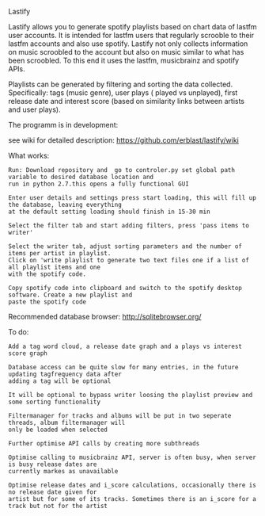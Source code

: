 Lastify

Lastify allows you to generate spotify playlists based on chart data of lastfm user accounts. It is intended for lastfm users that 
regularly scrooble to their lastfm accounts and also use spotify. Lastify not only collects information on music scroobled to the 
account but also on music similar to what has been scroobled. To this end it uses the lastfm, musicbrainz and spotify APIs.

Playlists can be generated by filtering and sorting the data collected. Specifically: tags (music genre), user plays ( played vs 
unplayed), first release date and interest score (based on similarity links between artists and user plays).

The programm is in development:

see wiki for detailed description:
https://github.com/erblast/lastify/wiki

What works:

	Run: Download repository and  go to controler.py set global path variable to desired database location and 
	run in python 2.7.this opens a fully functional GUI
	  
	Enter user details and settings press start loading, this will fill up the database, leaving everything 
	at the default setting loading should finish in 15-30 min
	  
	Select the filter tab and start adding filters, press 'pass items to writer'
	  
	Select the writer tab, adjust sorting parameters and the number of items per artist in playlist. 
	Click on 'write playlist to generate two text files one if a list of all playlist items and one 
	with the spotify code.
	  
	Copy spotify code into clipboard and switch to the spotify desktop software. Create a new playlist and 
	paste the spotify code

Recommended database browser:
http://sqlitebrowser.org/
  
To do:

	Add a tag word cloud, a release date graph and a plays vs interest score graph
	
	Database access can be quite slow for many entries, in the future updating tagfrequency data after 
	adding a tag will be optional
	
	It will be optional to bypass writer loosing the playlist preview and some sorting functionality
	
	Filtermanager for tracks and albums will be put in two seperate threads, album filtermanager will 
	only be loaded when selected
	
	Further optimise API calls by creating more subthreads
	
	Optimise calling to musicbrainz API, server is often busy, when server is busy release dates are 
	currently markes as unavailable
	
	Optimise release dates and i_score calculations, occasionally there is no release date given for 
	artist but for some of its tracks. Sometimes there is an i_score for a track but not for the artist


